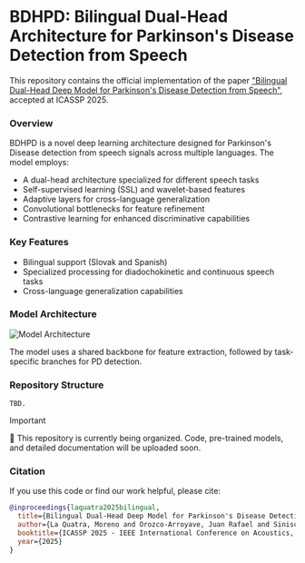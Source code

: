 
# BDHPD: Bilingual Dual-Head Architecture for Parkinson's Disease Detection from Speech

This repository contains the official implementation of the paper ["Bilingual Dual-Head Deep Model for Parkinson's Disease Detection from Speech"](link-to-paper), accepted at ICASSP 2025.

### Overview
BDHPD is a novel deep learning architecture designed for Parkinson's Disease detection from speech signals across multiple languages. The model employs:
- A dual-head architecture specialized for different speech tasks
- Self-supervised learning (SSL) and wavelet-based features
- Adaptive layers for cross-language generalization
- Convolutional bottlenecks for feature refinement
- Contrastive learning for enhanced discriminative capabilities

### Key Features
- Bilingual support (Slovak and Spanish)
- Specialized processing for diadochokinetic and continuous speech tasks
- Cross-language generalization capabilities

### Model Architecture
![Model Architecture](figures/model_architecture.png)

The model uses a shared backbone for feature extraction, followed by task-specific branches for PD detection.

### Repository Structure
```
TBD.
```

> [!IMPORTANT]  
> 🚧 This repository is currently being organized. Code, pre-trained models, and detailed documentation will be uploaded soon.

### Citation
If you use this code or find our work helpful, please cite:
```bibtex
@inproceedings{laquatra2025bilingual,
  title={Bilingual Dual-Head Deep Model for Parkinson's Disease Detection from Speech},
  author={La Quatra, Moreno and Orozco-Arroyave, Juan Rafael and Siniscalchi, Marco Sabato},
  booktitle={ICASSP 2025 - IEEE International Conference on Acoustics, Speech and Signal Processing (ICASSP)},
  year={2025}
}
```
